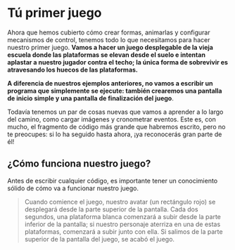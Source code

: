 # Tú primer juego

Ahora que hemos cubierto cómo crear formas, animarlas y configurar mecanismos de control, tenemos todo lo que necesitamos para hacer nuestro primer juego. **Vamos a hacer un juego desplegable de la vieja escuela donde las plataformas se elevan desde el suelo e intentan aplastar a nuestro jugador contra el techo; la única forma de sobrevivir es atravesando los huecos de las plataformas.**

**A diferencia de nuestros ejemplos anteriores, no vamos a escribir un programa que simplemente se ejecute: también crearemos una pantalla de inicio simple y una pantalla de finalización del juego**. 

Todavía tenemos un par de cosas nuevas que vamos a aprender a lo largo del camino, como cargar imágenes y cronometrar eventos. Este es, con mucho, el fragmento de código más grande que habremos escrito, pero no te preocupes: si lo ha seguido hasta ahora, ¡ya reconocerás gran parte de él!

## ¿Cómo funciona nuestro juego?
Antes de escribir cualquier código, es importante tener un conocimiento sólido de cómo va a funcionar nuestro juego. 
>Cuando comience el juego, nuestro avatar (un rectángulo rojo) se desplegará desde la parte superior de la pantalla. 
>Cada dos segundos, una plataforma blanca comenzará a subir desde la parte inferior de la pantalla; si nuestro personaje aterriza en una de estas plataformas, comenzará a subir junto con ella. Si salimos de la parte superior de la pantalla del juego, se acabó el juego.
<!--stackedit_data:
eyJoaXN0b3J5IjpbLTE2MTQzNzU5NDcsMTE3NTIyMDg3MV19
-->